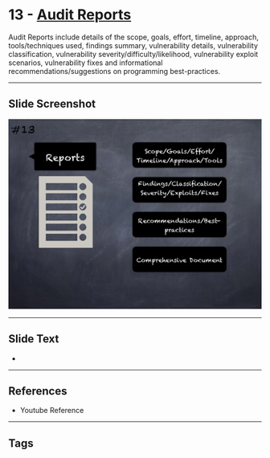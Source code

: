 
# 13 - [Audit Reports](./Audit%20Reports.md)

Audit Reports include details of the scope, goals, effort, timeline, approach, tools/techniques used, findings summary, vulnerability details, vulnerability classification, vulnerability severity/difficulty/likelihood, vulnerability exploit scenarios, vulnerability fixes and informational recommendations/suggestions on programming best-practices.




___
## Slide Screenshot
![013.png](../../images/6.Audit%20Techniques%20and%20Tools%20101/013.png)
___
## Slide Text
- 
___
## References
- Youtube Reference
___
## Tags
